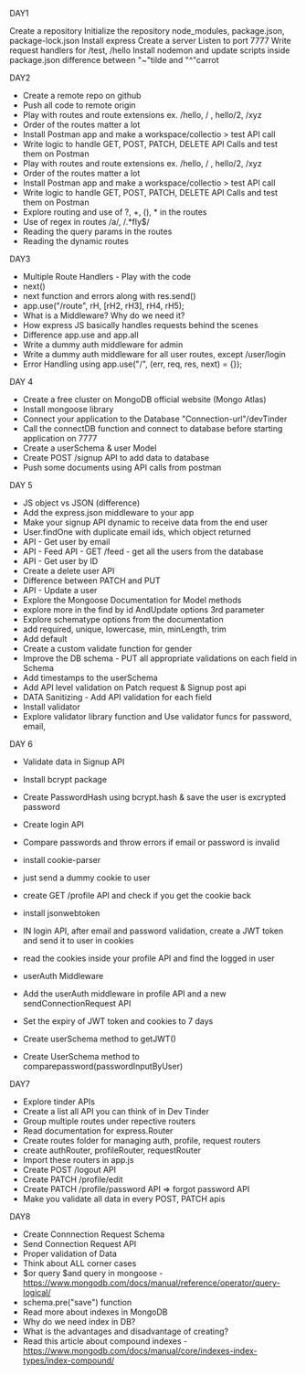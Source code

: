 DAY1

Create a repository
Initialize the repository
node_modules, package.json, package-lock.json
Install express
Create a server
Listen to port 7777
Write request handlers for /test, /hello
Install nodemon and update scripts inside package.json
difference between "~"tilde and "^"carrot

DAY2

- Create a remote repo on github
- Push all code to remote origin
- Play with routes and route extensions ex. /hello, / , hello/2, /xyz
- Order of the routes matter a lot
- Install Postman app and make a workspace/collectio > test API call
- Write logic to handle GET, POST, PATCH, DELETE API Calls and test them on Postman
- Play with routes and route extensions ex. /hello, / , hello/2, /xyz
- Order of the routes matter a lot
- Install Postman app and make a workspace/collectio > test API call
- Write logic to handle GET, POST, PATCH, DELETE API Calls and test them on Postman
- Explore routing and use of ?, +, (), \* in the routes
- Use of regex in routes /a/, /.\*fly$/
- Reading the query params in the routes
- Reading the dynamic routes

DAY3

- Multiple Route Handlers - Play with the code
- next()
- next function and errors along with res.send()
- app.use("/route", rH, [rH2, rH3], rH4, rH5);
- What is a Middleware? Why do we need it?
- How express JS basically handles requests behind the scenes
- Difference app.use and app.all
- Write a dummy auth middleware for admin
- Write a dummy auth middleware for all user routes, except /user/login
- Error Handling using app.use("/", (err, req, res, next) = {});

DAY 4

- Create a free cluster on MongoDB official website (Mongo Atlas)
- Install mongoose library
- Connect your application to the Database "Connection-url"/devTinder
- Call the connectDB function and connect to database before starting application on 7777
- Create a userSchema & user Model
- Create POST /signup API to add data to database
- Push some documents using API calls from postman

DAY 5

- JS object vs JSON (difference)
- Add the express.json middleware to your app
- Make your signup API dynamic to receive data from the end user
- User.findOne with duplicate email ids, which object returned
- API - Get user by email
- API - Feed API - GET /feed - get all the users from the database
- API - Get user by ID
- Create a delete user API
- Difference between PATCH and PUT
- API - Update a user
- Explore the Mongoose Documentation for Model methods
- explore more in the find by id AndUpdate options 3rd parameter
- Explore schematype options from the documentation
- add required, unique, lowercase, min, minLength, trim
- Add default
- Create a custom validate function for gender
- Improve the DB schema - PUT all appropriate validations on each field in Schema
- Add timestamps to the userSchema
- Add API level validation on Patch request & Signup post api
- DATA Sanitizing - Add API validation for each field
- Install validator
- Explore validator library function and Use validator funcs for password, email,

DAY 6

- Validate data in Signup API
- Install bcrypt package
- Create PasswordHash using bcrypt.hash & save the user is excrypted password
- Create login API
- Compare passwords and throw errors if email or password is invalid

- install cookie-parser
- just send a dummy cookie to user
- create GET /profile API and check if you get the cookie back
- install jsonwebtoken
- IN login API, after email and password validation, create a JWT token and send it to user in cookies
- read the cookies inside your profile API and find the logged in user
- userAuth Middleware
- Add the userAuth middleware in profile API and a new sendConnectionRequest API
- Set the expiry of JWT token and cookies to 7 days
- Create userSchema method to getJWT()
- Create UserSchema method to comparepassword(passwordInputByUser)

DAY7

- Explore tinder APIs
- Create a list all API you can think of in Dev Tinder
- Group multiple routes under repective routers
- Read documentation for express.Router
- Create routes folder for managing auth, profile, request routers
- create authRouter, profileRouter, requestRouter
- Import these routers in app.js
- Create POST /logout API
- Create PATCH /profile/edit
- Create PATCH /profile/password API ⇒ forgot password API
- Make you validate all data in every POST, PATCH apis

DAY8

- Create Connnection Request Schema
- Send Connection Request API
- Proper validation of Data
- Think about ALL corner cases
- $or query $and query in mongoose - https://www.mongodb.com/docs/manual/reference/operator/query-logical/
- schema.pre("save") function
- Read more about indexes in MongoDB
- Why do we need index in DB?
- What is the advantages and disadvantage of creating?
- Read this article about compound indexes - https://www.mongodb.com/docs/manual/core/indexes-index-types/index-compound/
